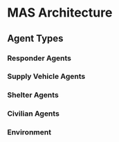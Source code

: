 # MAS Architecture

## Agent Types

### Responder Agents
### Supply Vehicle Agents
### Shelter Agents
### Civilian Agents
### Environment



